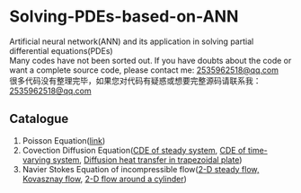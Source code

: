 # Solving-PDEs-based-on-ANN
Artificial neural network(ANN) and its application in solving partial differential equations(PDEs)  
Many codes have not been sorted out. If you have doubts about the code or want a complete source code, please contact me: 2535962518@qq.com  
很多代码没有整理完毕，如果您对代码有疑惑或想要完整源码请联系我：2535962518@qq.com

## Catalogue
1. Poisson Equation([link](https://github.com/ArtificialIntelligenceBirdMan/Solving-PDEs-based-on-ANN/tree/main/Code/Poisson))
2. Covection Diffusion Equation([CDE of steady system](https://github.com/ArtificialIntelligenceBirdMan/Solving-PDEs-based-on-ANN/blob/main/Code/Convection%20Diffusion/Convection%20Diffusion%20Equation-1.py), [CDE of time-varying system](https://github.com/ArtificialIntelligenceBirdMan/Solving-PDEs-based-on-ANN/blob/main/Code/Convection%20Diffusion/Convection%20Diffusion%20Equation-2.py), [Diffusion heat transfer in trapezoidal plate](https://github.com/ArtificialIntelligenceBirdMan/Solving-PDEs-based-on-ANN/blob/main/Code/Convection%20Diffusion/Convection%20Diffusion%20Equation-3.py))
3. Navier Stokes Equation of incompressible flow([2-D steady flow, Kovasznay flow](https://github.com/ArtificialIntelligenceBirdMan/Solving-PDEs-based-on-ANN/blob/main/Code/Navier%20Stokes/Navier%20Stokes%20Equation-1.py), [2-D flow around a cylinder](https://github.com/ArtificialIntelligenceBirdMan/Solving-PDEs-based-on-ANN/blob/main/Code/Navier%20Stokes/Navier%20Stokes%20Equation-2.py))
